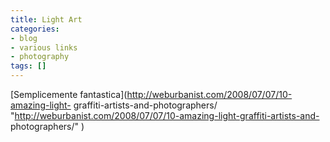 ```yaml
---
title: Light Art
categories:
- blog
- various links
- photography
tags: []
---
```

[Semplicemente fantastica](http://weburbanist.com/2008/07/07/10-amazing-light-
graffiti-artists-and-photographers/
"http://weburbanist.com/2008/07/07/10-amazing-light-graffiti-artists-and-
photographers/" )

